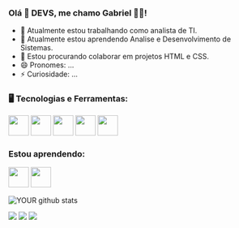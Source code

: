 
### Olá 👋 DEVS, me chamo Gabriel 🧑‍🎓! 

- 🔭 Atualmente estou trabalhando como analista de TI.
- 🌱 Atualmente estou aprendendo Analise e Desenvolvimento de Sistemas.
- 🤝 Estou procurando colaborar em projetos HTML e CSS.
- 😄 Pronomes: ...
- ⚡ Curiosidade: ...


### 🖥️ Tecnologias e Ferramentas:

<img src="https://cdn.jsdelivr.net/gh/devicons/devicon/icons/git/git-original.svg" width="40" height="40"/> <img src="https://cdn.jsdelivr.net/gh/devicons/devicon/icons/github/github-original.svg" width="40" height="40"/> <img src="https://cdn.jsdelivr.net/gh/devicons/devicon/icons/cplusplus/cplusplus-original.svg" width="40" height="40"/> <img src="https://cdn.jsdelivr.net/gh/devicons/devicon/icons/mysql/mysql-original.svg" width="40" height="40"/> <img src="https://cdn.jsdelivr.net/gh/devicons/devicon/icons/microsoftsqlserver/microsoftsqlserver-plain.svg" width="40" heigth="40"/>
<br>                  
### Estou aprendendo:

<img src="https://cdn.jsdelivr.net/gh/devicons/devicon/icons/html5/html5-original.svg" width="40" height="40"/> <img src="https://cdn.jsdelivr.net/gh/devicons/devicon/icons/css3/css3-original.svg" width="40" height="40"/>

![YOUR github stats](https://github-readme-stats.vercel.app/api?username=devgabrielvieira)

[<img src="https://img.shields.io/badge/twitter-%231DA1F2.svg?&style=for-the-badge&logo=twitter&logoColor=white" />](https://twitter.com/devgabivieira) [<img src="https://img.shields.io/badge/linkedin-%230077B5.svg?&style=for-the-badge&logo=linkedin&logoColor=white" />](https://www.linkedin.com/in/devgabrielvieira/) [<img src = "https://img.shields.io/badge/instagram-%23E4405F.svg?&style=for-the-badge&logo=instagram&logoColor=white">](https://www.instagram.com/devgabrielvieira/)
